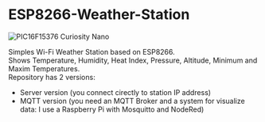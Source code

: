 # ESP8266-Weather-Station
![PIC16F15376 Curiosity Nano](documents/weather_station.jpg)

Simples Wi-Fi Weather Station based on ESP8266.  
Shows Temperature, Humidity, Heat Index, Pressure, Altitude, Minimum and Maxim Temperatures.  
Repository has 2 versions:  
- Server version (you connect cirectly to station IP address)
- MQTT version (you need an MQTT Broker and a system for visualize data: I use a Raspberry Pi with Mosquitto and NodeRed)
